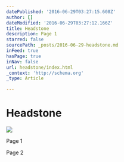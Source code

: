 ```yaml
---
datePublished: '2016-06-29T03:27:15.608Z'
author: []
dateModified: '2016-06-29T03:27:12.166Z'
title: Headstone
description: Page 1
starred: false
sourcePath: _posts/2016-06-29-headstone.md
inFeed: true
hasPage: true
inNav: false
url: headstone/index.html
_context: 'http://schema.org'
_type: Article

---
```

# Headstone
![](https://the-grid-user-content.s3-us-west-2.amazonaws.com/f112655f-172c-4102-935f-76923206f0c7.png)

Page 1

Page 2